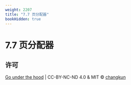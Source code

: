 ```yaml
---
weight: 2207
title: "7.7 页分配器"
bookHidden: true
---
```


# 7.7 页分配器

## 许可

[Go under the hood](https://github.com/golang-design/under-the-hood) | CC-BY-NC-ND 4.0 & MIT &copy; [changkun](https://changkun.de)
